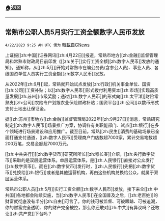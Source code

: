 ###  [:house:返回](README.md)
---


## 常熟市公职人员5月实行工资全额数字人民币发放
`4/22/2023 9:25 AM UTC 儒为` [轉載自GNews](https://gnews.org/articles/1246409)

上证报[[zh:中国]]证券网讯[[zh:4月22日]]报道，常熟市地方[[zh:金融]]监督管理局和常熟市财政局日前印发《[[zh:关于]]实行工资全额[[zh:数字人民币]]发放的通知》。通知称，从[[zh:5月]]开始对常熟市在编公务员(含参公人员)、事业人员、各级国资单位人员实行工资全额[[zh:数字人民币]]发放。

  

从2022年[[zh:6月]]起，常熟就开始试点发放[[zh:行政]]机关事业单位、国资[[zh:公司]]工资补贴；以[[zh:数字人民币]]形式拨付利用资本[[zh:市场]]实现高质量发展[[zh:苏州]]市级奖励；通过[[zh:数字人民币]]的形式向[[zh:太平洋]]财险常熟支[[zh:公司]]农险专户划拨农业保险财政补贴；国资平台[[zh:公司]]以数币形式支付土地出让保证金。

  

据[[zh:苏州]]市地方[[zh:金融]]监督管理局2022年[[zh:9月27日]]消息，常熟研究制定[[zh:数字人民币]]场景推广方案，协调各有关职能部门、试点[[zh:银行]]在多个领域进行场景建设和应用推广。截至目前，常熟[[zh:民生]]消费的基础场景已全面打通支付通道，[[zh:数字人民币]]受理商户门店数超7000家，累计交易笔数超200万笔，交易金额超7000万元。

  

[[zh:中共央行]][[zh:数字货币]]研究所所长[[zh:穆长春]]介绍，[[zh:央行数字货币]]采取的是双层运营体系。单层运营体系，是[[zh:人民银行]]直接对公众发行[[zh:数字货币]]。而在[[zh:数字货币]]发行时，[[zh:人民银行]]先把[[zh:数字货币]]兑换给[[zh:银行]]或者是其他运营机构，再由这些机构兑换给公众，就属于双层运营体系。

  

常熟市公职人员[[zh:5月]]实行工资全额[[zh:数字人民币]]发放，接下来全[[zh:中共国]]各地都会陆续实施，当[[zh:数字人民币]]在全国普及之后，[[zh:老百姓]]的财富就彻底没有半分[[zh:自由]]可言了。你的钱可被监督、可被跟踪、可被追溯，你的财富完全透明、你的财产完全被控，那么你还敢对[[zh:中共]]有异议吗？还敢让[[zh:共产党]]下台吗？
